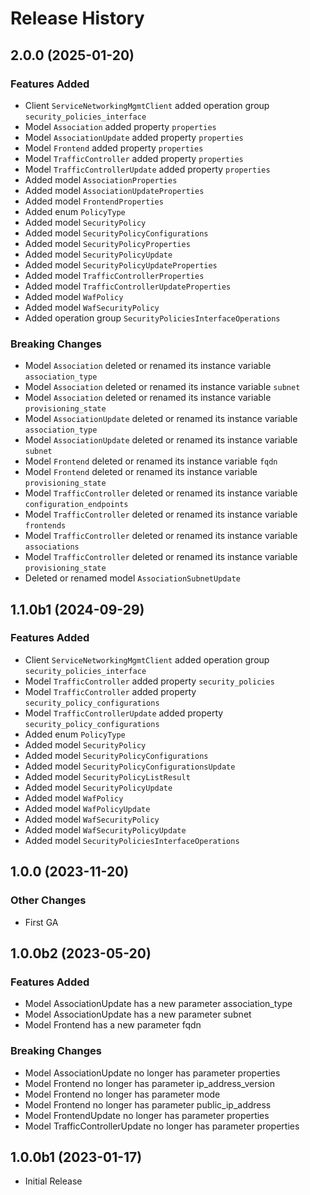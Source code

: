 # Release History

## 2.0.0 (2025-01-20)

### Features Added

  - Client `ServiceNetworkingMgmtClient` added operation group `security_policies_interface`
  - Model `Association` added property `properties`
  - Model `AssociationUpdate` added property `properties`
  - Model `Frontend` added property `properties`
  - Model `TrafficController` added property `properties`
  - Model `TrafficControllerUpdate` added property `properties`
  - Added model `AssociationProperties`
  - Added model `AssociationUpdateProperties`
  - Added model `FrontendProperties`
  - Added enum `PolicyType`
  - Added model `SecurityPolicy`
  - Added model `SecurityPolicyConfigurations`
  - Added model `SecurityPolicyProperties`
  - Added model `SecurityPolicyUpdate`
  - Added model `SecurityPolicyUpdateProperties`
  - Added model `TrafficControllerProperties`
  - Added model `TrafficControllerUpdateProperties`
  - Added model `WafPolicy`
  - Added model `WafSecurityPolicy`
  - Added operation group `SecurityPoliciesInterfaceOperations`

### Breaking Changes

  - Model `Association` deleted or renamed its instance variable `association_type`
  - Model `Association` deleted or renamed its instance variable `subnet`
  - Model `Association` deleted or renamed its instance variable `provisioning_state`
  - Model `AssociationUpdate` deleted or renamed its instance variable `association_type`
  - Model `AssociationUpdate` deleted or renamed its instance variable `subnet`
  - Model `Frontend` deleted or renamed its instance variable `fqdn`
  - Model `Frontend` deleted or renamed its instance variable `provisioning_state`
  - Model `TrafficController` deleted or renamed its instance variable `configuration_endpoints`
  - Model `TrafficController` deleted or renamed its instance variable `frontends`
  - Model `TrafficController` deleted or renamed its instance variable `associations`
  - Model `TrafficController` deleted or renamed its instance variable `provisioning_state`
  - Deleted or renamed model `AssociationSubnetUpdate`

## 1.1.0b1 (2024-09-29)

### Features Added

  - Client `ServiceNetworkingMgmtClient` added operation group `security_policies_interface`
  - Model `TrafficController` added property `security_policies`
  - Model `TrafficController` added property `security_policy_configurations`
  - Model `TrafficControllerUpdate` added property `security_policy_configurations`
  - Added enum `PolicyType`
  - Added model `SecurityPolicy`
  - Added model `SecurityPolicyConfigurations`
  - Added model `SecurityPolicyConfigurationsUpdate`
  - Added model `SecurityPolicyListResult`
  - Added model `SecurityPolicyUpdate`
  - Added model `WafPolicy`
  - Added model `WafPolicyUpdate`
  - Added model `WafSecurityPolicy`
  - Added model `WafSecurityPolicyUpdate`
  - Added model `SecurityPoliciesInterfaceOperations`

## 1.0.0 (2023-11-20)

### Other Changes

  - First GA

## 1.0.0b2 (2023-05-20)

### Features Added

  - Model AssociationUpdate has a new parameter association_type
  - Model AssociationUpdate has a new parameter subnet
  - Model Frontend has a new parameter fqdn

### Breaking Changes

  - Model AssociationUpdate no longer has parameter properties
  - Model Frontend no longer has parameter ip_address_version
  - Model Frontend no longer has parameter mode
  - Model Frontend no longer has parameter public_ip_address
  - Model FrontendUpdate no longer has parameter properties
  - Model TrafficControllerUpdate no longer has parameter properties

## 1.0.0b1 (2023-01-17)

* Initial Release
